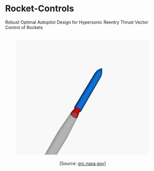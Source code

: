 # Rocket-Controls
Robust Optimal Autopilot Design for Hypersonic Reentry Thrust Vector Control of Rockets
<br />
<br />
<p align="center">
  <img src="Gimbaled_thrust_animation.gif" width="435px" height="375px">
  <br />
  <br />
  [Source: <a href="https://www.grc.nasa.gov/WWW/K-12/rocket/gimbaled.html">grc.nasa.gov</a>]
</p>
